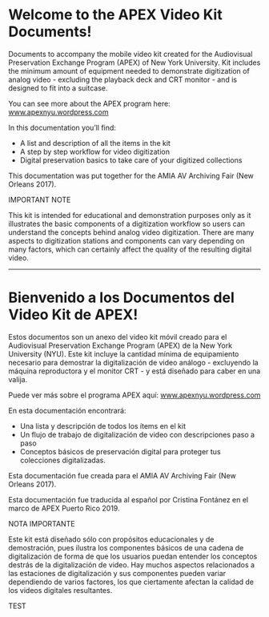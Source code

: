 # Welcome to the APEX Video Kit Documents! 

Documents to accompany the mobile video kit created for the Audiovisual Preservation Exchange Program (APEX) of New York University. Kit includes the minimum amount of equipment needed to demonstrate digitization of analog video - excluding the playback deck and CRT monitor - and is designed to fit into a suitcase.

You can see more about the APEX program here: www.apexnyu.wordpress.com

In this documentation you’ll find:
- A list and description of all the items in the kit
- A step by step workflow for video digitization
- Digital preservation basics to take care of your digitized collections

This documentation was put together for the AMIA AV Archiving Fair (New Orleans 2017).

IMPORTANT NOTE

This kit is intended for educational and demonstration purposes only as it illustrates the basic components of a digitization workflow so users can understand the concepts behind analog video digitization. There are many aspects to digitization stations and components can vary depending on many factors, which can certainly affect the quality of the resulting digital video. 

______________________________

# Bienvenido a los Documentos del Video Kit de APEX!

Estos documentos son un anexo del video kit móvil creado para el Audiovisual Preservation Exchange Program (APEX) de la New York University (NYU). Este kit incluye la cantidad mínima de equipamiento necesario para demostrar la digitalización de video análogo - excluyendo la máquina reproductora y el monitor CRT - y está diseñado para caber en una valija.

Puede ver más sobre el programa APEX aquí: www.apexnyu.wordpress.com

En esta documentación encontrará:
- Una lista y descripción de todos los ítems en el kit
- Un flujo de trabajo de digitalización de video con descripciones paso a paso
- Conceptos básicos de preservación digital para proteger tus colecciones digitalizadas.

Esta documentación fue creada para el AMIA AV Archiving Fair (New Orleans 2017).

Esta documentación fue traducida al español por Cristina Fontánez en el marco de APEX Puerto Rico 2019.

NOTA IMPORTANTE

Este kit está diseñado sólo con propósitos educacionales y de demostración, pues ilustra los componentes básicos de una cadena de digitalización de forma de que los usuarios puedan entender los conceptos destrás de la digitalización de video. Hay muchos aspectos relacionados a las estaciones de digitalización y sus componentes pueden variar dependiendo de varios factores, los que ciertamente afectan la calidad de los videos digitales resultantes.



TEST
